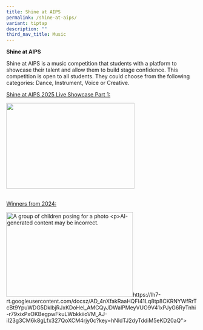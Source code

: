 ```yaml
---
title: Shine at AIPS
permalink: /shine-at-aips/
variant: tiptap
description: ""
third_nav_title: Music
---
```

<p><strong>Shine at AIPS&nbsp;</strong>
</p>
<p>Shine at AIPS is a music competition that students with a platform to
showcase their talent and allow them to build stage confidence. This competition
is open to all students. They could choose from the following categories:
Dance, Instrument, Voice or Creative.</p>
<p></p>
<p><u>Shine at AIPS 2025 Live Showcase Part 1:</u>
</p>
<div class="isomer-image-wrapper">
<img style="margin-left:0px;margin-top:0px;" height="226" width="338" src="https://lh7-rt.googleusercontent.com/docsz/AD_4nXdWxusvNLVA6HKwqgp_kx0tMKqWB6mC1wqgd7PCmbH6zToehDE6hd4bfaH4Y7ViH27e3EIQOK3xJlam1LpEsO2xWVlR2MggU9doMdx1Tg6KG1Isp8l8p_jZC5NkzaPtFNOfiFv39SE5RV3GHVzLpYI?key=hNldTJ2dyTddiM5eKD20aQ">
</div>
<p>
<br><u>Winners from 2024:</u>
</p>
<div class="isomer-image-wrapper">
<img style="margin-left:0px;margin-top:0px;" height="223" width="334" alt="A group of children posing for a photo

AI-generated content may be incorrect." src="https://lh7-rt.googleusercontent.com/docsz/AD_4nXfakRaaHQFI41Lq8tp8CKRNYWfRrTcBt9YpuWDG5DklbjRJxKDoHel_AMCQyJDWalPMeyVUO9V41xPJyG6RyTnhi-r79xixPxOKBegpwFkuLWbkkiioVM_AJ-iI23g3CM6k8gLfx327QoXCM4rjy0c?key=hNldTJ2dyTddiM5eKD20aQ">
</div>
<p>
<br>
</p>